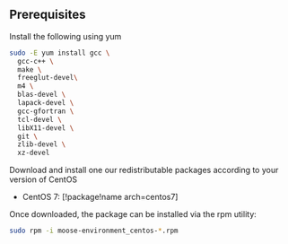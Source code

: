 ## Prerequisites

Install the following using yum

```bash
sudo -E yum install gcc \
  gcc-c++ \
  make \
  freeglut-devel\
  m4 \
  blas-devel \
  lapack-devel \
  gcc-gfortran \
  tcl-devel \
  libX11-devel \
  git \
  zlib-devel \
  xz-devel
```

Download and install one our redistributable packages according to your version of CentOS

- CentOS 7: [!package!name arch=centos7]

Once downloaded, the package can be installed via the rpm utility:

```bash
sudo rpm -i moose-environment_centos-*.rpm
```

